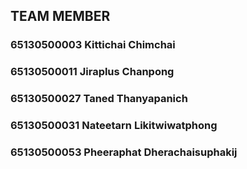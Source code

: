 ## TEAM MEMBER
### 65130500003 Kittichai Chimchai

### 65130500011 Jiraplus Chanpong 

### 65130500027 Taned Thanyapanich

### 65130500031 Nateetarn Likitwiwatphong

### 65130500053 Pheeraphat Dherachaisuphakij
